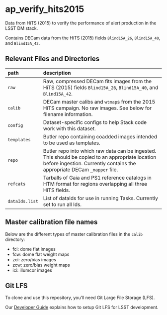 # ap_verify_hits2015

Data from HiTS (2015) to verify the performance of alert production in the LSST DM stack.

Contains DECam data from the HiTS (2015) fields `Blind15A_26`, `Blind15A_40`, and `Blind15A_42`.

Relevant Files and Directories
-----
path                  | description
:---------------------|:-----------------------------
`raw`                 | Raw, compressed DECam fits images from the HiTS (2015) fields `Blind15A_26`, `Blind15A_40`, and `Blind15A_42`.
`calib`               | DECam master calibs and `wtmap`s from the 2015 HiTS campaign. No raw images. See below for filename information.
`config`              | Dataset-specific configs to help Stack code work with this dataset.
`templates`           | Butler repo containing coadded images intended to be used as templates.
`repo`                | Butler repo into which raw data can be ingested. This should be copied to an appropriate location before ingestion. Currently contains the appropriate DECam `_mapper` file.
`refcats`             | Tarballs of Gaia and PS1 reference catalogs in HTM format for regions overlapping all three HiTS fields.
`dataIds.list`        | List of dataIds for use in running Tasks. Currently set to run all Ids.

Master calibration file names
-----------------------------

Below are the different types of master calibration files in the `calib` directory:

* fci: dome flat images
* fcw: dome flat weight maps
* zci: zero/bias images
* zcw: zero/bias weight maps
* ici: illumcor images

Git LFS
-------

To clone and use this repository, you'll need Git Large File Storage (LFS).

Our [Developer Guide](http://developer.lsst.io/en/latest/tools/git_lfs.html) explains how to setup Git LFS for LSST development.

